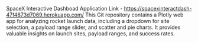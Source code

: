 SpaceX Interactive Dashboad Application 
Link - https://spacexinteractdash-47f4873d7069.herokuapp.com/
This Git repository contains a Plotly web app for analyzing rocket launch data, including a dropdown for site selection, a payload range slider, and scatter and pie charts. It provides valuable insights on launch sites, payload ranges, and success rates.

